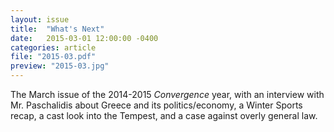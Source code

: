 ```yaml
---
layout: issue
title:  "What's Next"
date:   2015-03-01 12:00:00 -0400
categories: article
file: "2015-03.pdf"
preview: "2015-03.jpg"
---
```


The March issue of the 2014-2015 *Convergence* year, with an interview with Mr. Paschalidis about Greece and its politics/economy, a Winter Sports recap, a cast look into the Tempest, and a case against overly general law.
